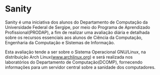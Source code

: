 # Sanity

Sanity é uma iniciativa dos alunos do Departamento de Computação da Universidade Federal de Sergipe, por meio do Programa de Aprendizado Profissional(PRODAP), a fim de realizar uma avaliação diária e detalhada sobre os recursos essenciais aos alunos de Ciência da Computação, Engenharia da Computação e Sistemas de Informação.

Esta avaliação tende a ser sobre o Sistema Operacional GNU/Linux, na distribuição Arch Linux(www.archlinux.org) e será realizada nos laboratórios do Departamento de Computação(DCOMP), fornecendo informações para um servidor central sobre a sanidade dos computadores.

